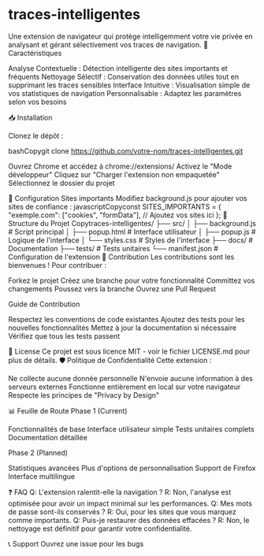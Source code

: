 # traces-intelligentes

Une extension de navigateur qui protège intelligemment votre vie privée en analysant et gérant sélectivement vos traces de navigation.
🌟 Caractéristiques

Analyse Contextuelle : Détection intelligente des sites importants et fréquents
Nettoyage Sélectif : Conservation des données utiles tout en supprimant les traces sensibles
Interface Intuitive : Visualisation simple de vos statistiques de navigation
Personnalisable : Adaptez les paramètres selon vos besoins

📥 Installation

Clonez le dépôt :

bashCopygit clone https://github.com/votre-nom/traces-intelligentes.git

Ouvrez Chrome et accédez à chrome://extensions/
Activez le "Mode développeur"
Cliquez sur "Charger l'extension non empaquetée"
Sélectionnez le dossier du projet

🔧 Configuration
Sites importants
Modifiez background.js pour ajouter vos sites de confiance :
javascriptCopyconst SITES_IMPORTANTS = {
  "exemple.com": ["cookies", "formData"],
  // Ajoutez vos sites ici
};
📁 Structure du Projet
Copytraces-intelligentes/
├── src/
│   ├── background.js      # Script principal
│   ├── popup.html         # Interface utilisateur
│   ├── popup.js           # Logique de l'interface
│   └── styles.css         # Styles de l'interface
├── docs/                  # Documentation
├── tests/                 # Tests unitaires
└── manifest.json          # Configuration de l'extension
🤝 Contribution
Les contributions sont les bienvenues ! Pour contribuer :

Forkez le projet
Créez une branche pour votre fonctionnalité
Committez vos changements
Poussez vers la branche
Ouvrez une Pull Request

Guide de Contribution

Respectez les conventions de code existantes
Ajoutez des tests pour les nouvelles fonctionnalités
Mettez à jour la documentation si nécessaire
Vérifiez que tous les tests passent

📝 License
Ce projet est sous licence MIT - voir le fichier LICENSE.md pour plus de détails.
🛡️ Politique de Confidentialité
Cette extension :

Ne collecte aucune donnée personnelle
N'envoie aucune information à des serveurs externes
Fonctionne entièrement en local sur votre navigateur
Respecte les principes de "Privacy by Design"

📊 Feuille de Route
Phase 1 (Current)

 Fonctionnalités de base
 Interface utilisateur simple
 Tests unitaires complets
 Documentation détaillée

Phase 2 (Planned)

 Statistiques avancées
 Plus d'options de personnalisation
 Support de Firefox
 Interface multilingue

❓ FAQ
Q: L'extension ralentit-elle la navigation ?
R: Non, l'analyse est optimisée pour avoir un impact minimal sur les performances.
Q: Mes mots de passe sont-ils conservés ?
R: Oui, pour les sites que vous marquez comme importants.
Q: Puis-je restaurer des données effacées ?
R: Non, le nettoyage est définitif pour garantir votre confidentialité.

📞 Support
Ouvrez une issue pour les bugs
